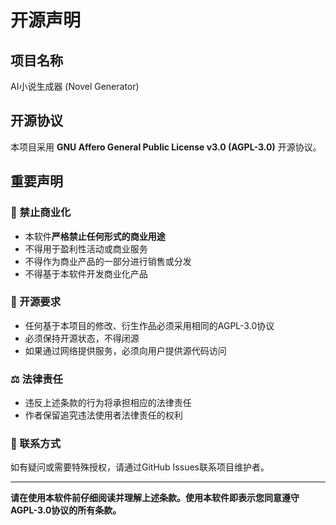 # 开源声明

## 项目名称
AI小说生成器 (Novel Generator)

## 开源协议
本项目采用 **GNU Affero General Public License v3.0 (AGPL-3.0)** 开源协议。

## 重要声明

### 🚫 禁止商业化
- 本软件**严格禁止任何形式的商业用途**
- 不得用于盈利性活动或商业服务
- 不得作为商业产品的一部分进行销售或分发
- 不得基于本软件开发商业化产品

### 📖 开源要求
- 任何基于本项目的修改、衍生作品必须采用相同的AGPL-3.0协议
- 必须保持开源状态，不得闭源
- 如果通过网络提供服务，必须向用户提供源代码访问

### ⚖️ 法律责任
- 违反上述条款的行为将承担相应的法律责任
- 作者保留追究违法使用者法律责任的权利

### 📧 联系方式
如有疑问或需要特殊授权，请通过GitHub Issues联系项目维护者。

---

**请在使用本软件前仔细阅读并理解上述条款。使用本软件即表示您同意遵守AGPL-3.0协议的所有条款。**